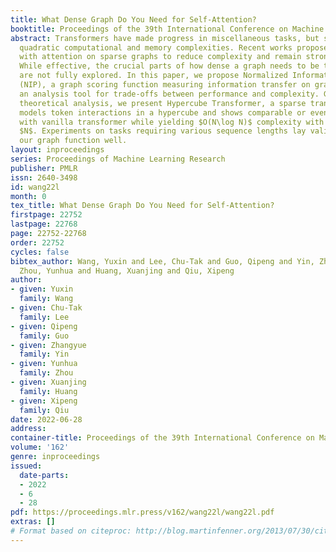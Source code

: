 ```yaml
---
title: What Dense Graph Do You Need for Self-Attention?
booktitle: Proceedings of the 39th International Conference on Machine Learning
abstract: Transformers have made progress in miscellaneous tasks, but suffer from
  quadratic computational and memory complexities. Recent works propose sparse transformers
  with attention on sparse graphs to reduce complexity and remain strong performance.
  While effective, the crucial parts of how dense a graph needs to be to perform well
  are not fully explored. In this paper, we propose Normalized Information Payload
  (NIP), a graph scoring function measuring information transfer on graph, which provides
  an analysis tool for trade-offs between performance and complexity. Guided by this
  theoretical analysis, we present Hypercube Transformer, a sparse transformer that
  models token interactions in a hypercube and shows comparable or even better results
  with vanilla transformer while yielding $O(N\log N)$ complexity with sequence length
  $N$. Experiments on tasks requiring various sequence lengths lay validation for
  our graph function well.
layout: inproceedings
series: Proceedings of Machine Learning Research
publisher: PMLR
issn: 2640-3498
id: wang22l
month: 0
tex_title: What Dense Graph Do You Need for Self-Attention?
firstpage: 22752
lastpage: 22768
page: 22752-22768
order: 22752
cycles: false
bibtex_author: Wang, Yuxin and Lee, Chu-Tak and Guo, Qipeng and Yin, Zhangyue and
  Zhou, Yunhua and Huang, Xuanjing and Qiu, Xipeng
author:
- given: Yuxin
  family: Wang
- given: Chu-Tak
  family: Lee
- given: Qipeng
  family: Guo
- given: Zhangyue
  family: Yin
- given: Yunhua
  family: Zhou
- given: Xuanjing
  family: Huang
- given: Xipeng
  family: Qiu
date: 2022-06-28
address:
container-title: Proceedings of the 39th International Conference on Machine Learning
volume: '162'
genre: inproceedings
issued:
  date-parts:
  - 2022
  - 6
  - 28
pdf: https://proceedings.mlr.press/v162/wang22l/wang22l.pdf
extras: []
# Format based on citeproc: http://blog.martinfenner.org/2013/07/30/citeproc-yaml-for-bibliographies/
---
```

